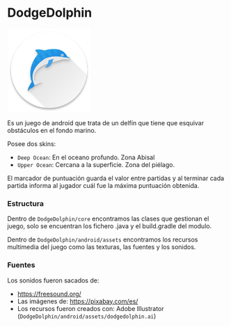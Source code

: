 # DodgeDolphin

![](android/res/drawable-xxxhdpi/ic_launcher.png)

Es un juego de android que trata de un delfín que tiene que esquivar obstáculos en el fondo marino.

Posee dos skins:
 - `Deep Ocean`: En el oceano profundo. Zona Abisal
 - `Upper Ocean`: Cercana a la superficie. Zona del piélago.

El marcador de puntuación guarda el valor entre partidas y al terminar cada partida informa al jugador cuál fue la máxima puntuación obtenida.


### Estructura

Dentro de `DodgeDolphin/core` encontramos las clases que gestionan el juego, solo se encuentran los fichero .java y el build.gradle del modulo.

Dentro de `DodgeDolphin/android/assets` encontramos los recursos multimedia del juego como las texturas, las fuentes y los sonidos.

    


### Fuentes

Los sonidos fueron sacados de: 
- https://freesound.org/
- Las imágenes de: https://pixabay.com/es/
- Los recursos fueron creados con: Adobe Illustrator (`DodgeDolphin/android/assets/dodgedolphin.ai`)
